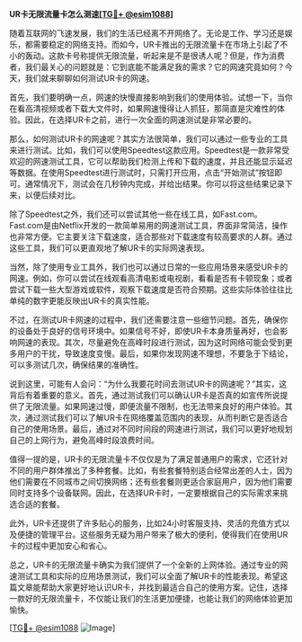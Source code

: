 **UR卡无限流量卡怎么测速[[TG💪+ @esim1088](https://t.me/s/esim1088)]**

随着互联网的飞速发展，我们的生活已经离不开网络了。无论是工作、学习还是娱乐，都需要稳定的网络支持。而如今，UR卡推出的无限流量卡在市场上引起了不小的轰动。这款卡号称提供无限流量，听起来是不是很诱人呢？但是，作为消费者，我们最关心的问题就是：它到底能不能满足我的需求？它的网速究竟如何？今天，我们就来聊聊如何测试UR卡的网速。

首先，我们要明确一点，网速的快慢直接影响到我们的使用体验。试想一下，当你在看高清视频或者下载大文件时，如果网速慢得让人抓狂，那简直是灾难性的体验。因此，在选择UR卡之前，进行一次全面的网速测试是非常必要的。

那么，如何测试UR卡的网速呢？其实方法很简单，我们可以通过一些专业的工具来进行测试。比如，我们可以使用Speedtest这款应用。Speedtest是一款非常受欢迎的网速测试工具，它可以帮助我们检测上传和下载的速度，并且还能显示延迟等数据。在使用Speedtest进行测试时，只需打开应用，点击“开始测试”按钮即可。通常情况下，测试会在几秒钟内完成，并给出结果。你可以将这些结果记录下来，以便后续对比。

除了Speedtest之外，我们还可以尝试其他一些在线工具，如Fast.com。Fast.com是由Netflix开发的一款简单易用的网速测试工具，界面非常简洁，操作也非常方便。它主要关注下载速度，适合那些对下载速度有较高要求的人群。通过这些工具，我们可以更直观地了解UR卡的实际网速表现。

当然，除了使用专业工具外，我们也可以通过日常的一些应用场景来感受UR卡的网速。例如，你可以尝试在线观看高清电影或电视剧，看看是否有卡顿现象；或者尝试下载一些大型游戏或软件，观察下载速度是否符合预期。这些实际体验往往比单纯的数字更能反映出UR卡的真实性能。

不过，在测试UR卡网速的过程中，我们还需要注意一些细节问题。首先，确保你的设备处于良好的信号环境中。如果信号不好，即使UR卡本身质量再好，也会影响网速的表现。其次，尽量避免在高峰时段进行测试，因为这时网络可能会受到更多用户的干扰，导致速度变慢。最后，如果你发现网速不理想，不要急于下结论，可以多测试几次，确保结果的准确性。

说到这里，可能有人会问：“为什么我要花时间去测试UR卡的网速呢？”其实，这背后有着重要的意义。首先，通过测试我们可以确认UR卡是否真的如宣传所说提供了无限流量。如果网速过慢，即便流量不限制，也无法带来良好的用户体验。其次，通过测试我们可以了解UR卡在网络覆盖范围内的表现，从而判断它是否适合自己的使用场景。最后，通过对不同时间段的网速进行测试，我们可以更好地规划自己的上网行为，避免高峰时段浪费时间。

值得一提的是，UR卡的无限流量卡不仅仅是为了满足普通用户的需求，它还针对不同的用户群体推出了多种套餐。比如，有些套餐特别适合经常出差的人士，因为他们需要在不同城市之间切换网络；还有些套餐则更适合家庭用户，因为他们需要同时支持多个设备联网。因此，在选择UR卡时，一定要根据自己的实际需求来挑选合适的套餐。

此外，UR卡还提供了许多贴心的服务，比如24小时客服支持、灵活的充值方式以及便捷的管理平台。这些服务无疑为用户带来了极大的便利，使得我们在使用UR卡的过程中更加安心和省心。

总之，UR卡的无限流量卡确实为我们提供了一个全新的上网体验。通过专业的网速测试工具和实际的应用场景测试，我们可以全面了解UR卡的性能表现。希望这篇文章能帮助大家更好地认识UR卡，并找到最适合自己的使用方案。记住，选择一款好的无限流量卡，不仅能让我们的生活更加便捷，也能让我们的网络体验更加愉快。

[[TG💪+ @esim1088](https://t.me/s/esim1088) ![Image](https://i.postimg.cc/4NQfJmqS/Snipaste-2025-05-13-00-14-12.png)]